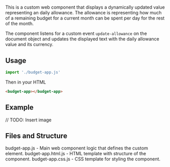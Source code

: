 # <budget-app>
This is a custom web component that displays a dynamically updated value representing an daily allowance. 
The allowance is representing how much of a remaining budget for a current month can be spent per day for the rest of the month.

The component listens for a custom event `update-allowance` on the document object and updates the displayed text with the daily allowance value and its currency.

## Usage
```javascript
import './budget-app.js'
```

Then in your HTML

```html
<budget-app></budget-app>
```

## Example 
// TODO: Insert image

## Files and Structure
budget-app.js - Main web component logic that defines the custom element.
budget-app.html.js - HTML template with structure of the component.
budget-app.css.js - CSS template for styling the component.